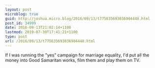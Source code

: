 ```yaml
---
layout: post
microblog: true
guid: http://joshua.micro.blog/2016/09/13/t775635693036904448.html
post_id: 34999
date: 2016-09-13T21:02:14+1100
lastmod: 2019-07-30T17:41:21+1100
type: post
url: /2016/09/13/t775635693036904448.html
---
```

If I was running the "yes" campaign for marriage equality, I'd put all the money into Good Samaritan works, film them and play them on TV.
